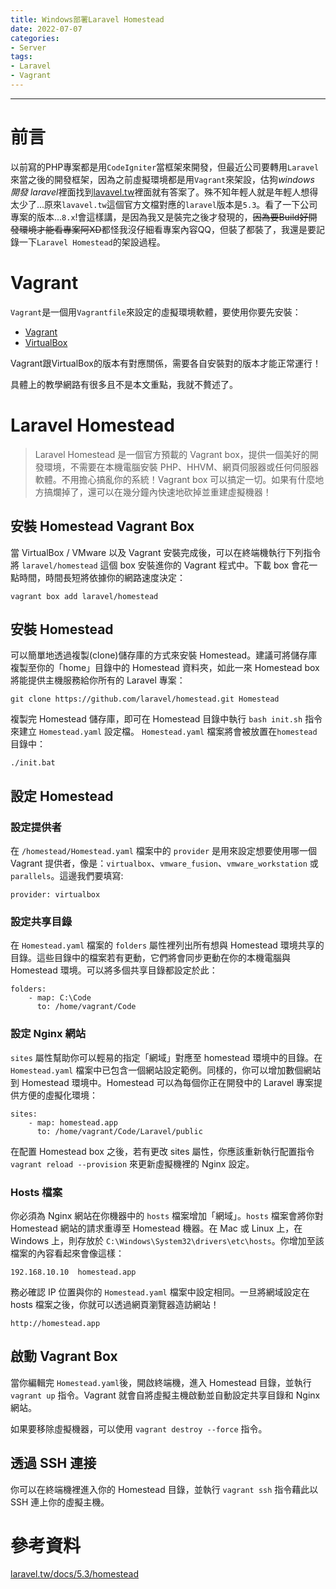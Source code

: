 ```yaml
---
title: Windows部署Laravel Homestead
date: 2022-07-07
categories:
- Server
tags:
- Laravel
- Vagrant
---
```


---

# 前言

以前寫的PHP專案都是用`CodeIgniter`當框架來開發，但最近公司要轉用`Laravel`來當之後的開發框架，因為之前虛擬環境都是用`Vagrant`來架設，估狗*windows 開發 laravel*裡面找到[lavavel.tw](https://laravel.tw/)裡面就有答案了。殊不知年輕人就是年輕人想得太少了...原來`lavavel.tw`這個官方文檔對應的`laravel`版本是`5.3`。看了一下公司專案的版本...`8.x`!會這樣講，是因為我又是裝完之後才發現的，~~因為要Build好開發環境才能看專案阿XD~~都怪我沒仔細看專案內容QQ，但裝了都裝了，我還是要記錄一下`Laravel Homestead`的架設過程。
<!-- more -->
# Vagrant

`Vagrant`是一個用`Vagrantfile`來設定的虛擬環境軟體，要使用你要先安裝：
- [Vagrant](https://www.vagrantup.com/)
- [VirtualBox](https://www.virtualbox.org/)
<div class="alert">
Vagrant跟VirtualBox的版本有對應關係，需要各自安裝對的版本才能正常運行！
</div>

具體上的教學網路有很多且不是本文重點，我就不贅述了。

# Laravel Homestead

>Laravel Homestead 是一個官方預載的 Vagrant box，提供一個美好的開發環境，不需要在本機電腦安裝 PHP、HHVM、網頁伺服器或任何伺服器軟體。不用擔心搞亂你的系統！Vagrant box 可以搞定一切。如果有什麼地方搞爛掉了，還可以在幾分鐘內快速地砍掉並重建虛擬機器！

## 安裝 Homestead Vagrant Box

當 VirtualBox / VMware 以及 Vagrant 安裝完成後，可以在終端機執行下列指令將 `laravel/homestead` 這個 box 安裝進你的 Vagrant 程式中。下載 box 會花一點時間，時間長短將依據你的網路速度決定：

```
vagrant box add laravel/homestead
```

## 安裝 Homestead

可以簡單地透過複製(clone)儲存庫的方式來安裝 Homestead。建議可將儲存庫複製至你的「home」目錄中的 Homestead 資料夾，如此一來 Homestead box 將能提供主機服務給你所有的 Laravel 專案：

```
git clone https://github.com/laravel/homestead.git Homestead
```

複製完 Homestead 儲存庫，即可在 Homestead 目錄中執行 `bash init.sh` 指令來建立 `Homestead.yaml` 設定檔。 `Homestead.yaml` 檔案將會被放置在`homestead`目錄中：

```
./init.bat
```
## 設定 Homestead

### 設定提供者
在 `/homestead/Homestead.yaml` 檔案中的 `provider` 是用來設定想要使用哪一個 Vagrant 提供者，像是：`virtualbox`、`vmware_fusion`、`vmware_workstation` 或 `parallels`。這邊我們要填寫:

```
provider: virtualbox
```

### 設定共享目錄

在 `Homestead.yaml` 檔案的 `folders` 屬性裡列出所有想與 Homestead 環境共享的目錄。這些目錄中的檔案若有更動，它們將會同步更動在你的本機電腦與 Homestead 環境。可以將多個共享目錄都設定於此：

```
folders:
    - map: C:\Code
      to: /home/vagrant/Code
```

### 設定 Nginx 網站
`sites` 屬性幫助你可以輕易的指定「網域」對應至 homestead 環境中的目錄。在 `Homestead.yaml` 檔案中已包含一個網站設定範例。同樣的，你可以增加數個網站到 Homestead 環境中。Homestead 可以為每個你正在開發中的 Laravel 專案提供方便的虛擬化環境：
```
sites:
    - map: homestead.app
      to: /home/vagrant/Code/Laravel/public
```
在配置 Homestead box 之後，若有更改 sites 屬性，你應該重新執行配置指令 `vagrant reload --provision` 來更新虛擬機裡的 Nginx 設定。

### Hosts 檔案

你必須為 Nginx 網站在你機器中的 `hosts` 檔案增加「網域」。`hosts` 檔案會將你對 Homestead 網站的請求重導至 Homestead 機器。在 Mac 或 Linux 上，在 Windows 上，則存放於 `C:\Windows\System32\drivers\etc\hosts`。你增加至該檔案的內容看起來會像這樣：
```
192.168.10.10  homestead.app
```
務必確認 IP 位置與你的 `Homestead.yaml` 檔案中設定相同。一旦將網域設定在 hosts 檔案之後，你就可以透過網頁瀏覽器造訪網站！
```
http://homestead.app
```

## 啟動 Vagrant Box

當你編輯完 `Homestead.yaml`後，開啟終端機，進入 Homestead 目錄，並執行 `vagrant up` 指令。Vagrant 就會自將虛擬主機啟動並自動設定共享目錄和 Nginx 網站。

如果要移除虛擬機器，可以使用 `vagrant destroy --force` 指令。

## 透過 SSH 連接

你可以在終端機裡進入你的 Homestead 目錄，並執行 `vagrant ssh` 指令藉此以 SSH 連上你的虛擬主機。

# 參考資料

[laravel.tw/docs/5.3/homestead](https://laravel.tw/docs/5.3/homestead)